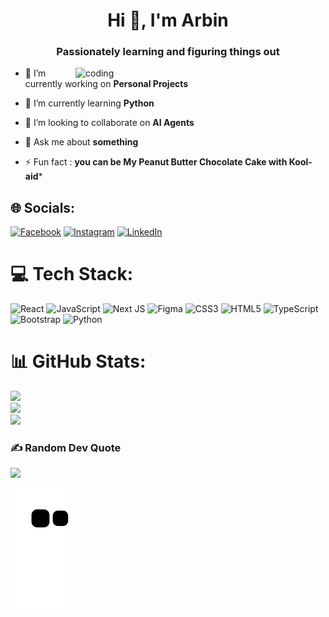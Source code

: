 <h1 align="center">Hi 👋, I'm Arbin </h1>
<h3 align="center">Passionately learning and figuring things out</h3>
<img align="right" alt="coding" width="400" src="https://cdn.dribbble.com/users/1059583/screenshots/4171367/media/5c8264a20b247115b68e6c2f4c97d5e6.gif">

- 🔭 I’m currently working on **Personal Projects**

- 🌱 I’m currently learning **Python**

- 👯 I’m looking to collaborate on **AI Agents**

- 💬 Ask me about **something**

- ⚡ Fun fact : **you can be My Peanut Butter Chocolate Cake with Kool-aid***

## 🌐 Socials:
[![Facebook](https://img.shields.io/badge/Facebook-%231877F2.svg?logo=Facebook&logoColor=white)](https://facebook.com/warlordzankrow) [![Instagram](https://img.shields.io/badge/Instagram-%23E4405F.svg?logo=Instagram&logoColor=white)](https://instagram.com/arabian_knights) [![LinkedIn](https://img.shields.io/badge/LinkedIn-%230077B5.svg?logo=linkedin&logoColor=white)](https://linkedin.com/in/arbin-shrestha-aa364519a) 

# 💻 Tech Stack:
![React](https://img.shields.io/badge/react-%2320232a.svg?style=for-the-badge&logo=react&logoColor=%2361DAFB) ![JavaScript](https://img.shields.io/badge/javascript-%23323330.svg?style=for-the-badge&logo=javascript&logoColor=%23F7DF1E) ![Next JS](https://img.shields.io/badge/Next-black?style=for-the-badge&logo=next.js&logoColor=white) ![Figma](https://img.shields.io/badge/figma-%23F24E1E.svg?style=for-the-badge&logo=figma&logoColor=white) ![CSS3](https://img.shields.io/badge/css3-%231572B6.svg?style=for-the-badge&logo=css3&logoColor=white) ![HTML5](https://img.shields.io/badge/html5-%23E34F26.svg?style=for-the-badge&logo=html5&logoColor=white) ![TypeScript](https://img.shields.io/badge/typescript-%23007ACC.svg?style=for-the-badge&logo=typescript&logoColor=white) ![Bootstrap](https://img.shields.io/badge/bootstrap-%23563D7C.svg?style=for-the-badge&logo=bootstrap&logoColor=white) ![Python](https://img.shields.io/badge/python-3670A0?style=for-the-badge&logo=python&logoColor=ffdd54)  
# 📊 GitHub Stats:
![](https://github-readme-stats.vercel.app/api?username=ArbinShrestha&theme=radical&hide_border=false&include_all_commits=false&count_private=false)<br/>
![](https://github-readme-streak-stats.herokuapp.com/?user=ArbinShrestha&theme=radical&hide_border=false)<br/>
![](https://github-readme-stats.vercel.app/api/top-langs/?username=ArbinShrestha&theme=radical&hide_border=false&include_all_commits=false&count_private=false&layout=compact)

### ✍️ Random Dev Quote
![](https://quotes-github-readme.vercel.app/api?type=horizontal&theme=radical)

![snake svg](https://github.com/ArbinShrestha/ArbinShrestha/blob/output/github-contribution-grid-snake.svg)
